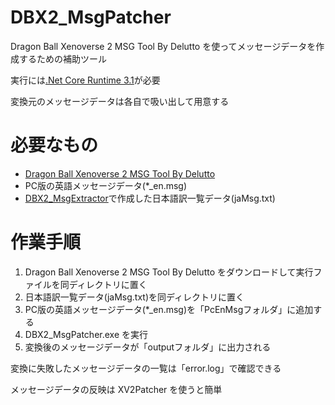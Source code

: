 # DBX2_MsgPatcher

Dragon Ball Xenoverse 2 MSG Tool By Delutto を使ってメッセージデータを作成するための補助ツール

実行には[.Net Core Runtime 3.1](https://www.ipentec.com/document/windows-install-dotnet-core-31-runtime)が必要

変換元のメッセージデータは各自で吸い出して用意する

# 必要なもの

* [Dragon Ball Xenoverse 2 MSG Tool By Delutto](https://zenhax.com/viewtopic.php?t=4052#p35491)
* PC版の英語メッセージデータ(*_en.msg)
* [DBX2_MsgExtractor](https://github.com/Mogy/DBX2_MsgExtractor)で作成した日本語訳一覧データ(jaMsg.txt)

# 作業手順

1. Dragon Ball Xenoverse 2 MSG Tool By Delutto をダウンロードして実行ファイルを同ディレクトリに置く
3. 日本語訳一覧データ(jaMsg.txt)を同ディレクトリに置く
2. PC版の英語メッセージデータ(*_en.msg)を「PcEnMsgフォルダ」に追加する
4. DBX2_MsgPatcher.exe を実行
5. 変換後のメッセージデータが「outputフォルダ」に出力される

変換に失敗したメッセージデータの一覧は「error.log」で確認できる

メッセージデータの反映は XV2Patcher を使うと簡単
